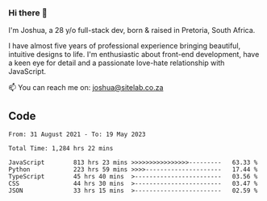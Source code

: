 ### Hi there 👋

I'm Joshua, a 28 y/o full-stack dev, born & raised in Pretoria, South Africa. 

I have almost five years of professional experience bringing beautiful, intuitive designs to life. I'm enthusiastic about front-end development, have a keen eye for detail and a passionate love-hate relationship with JavaScript.

📫 You can reach me on: joshua@sitelab.co.za

## **Code**

<!--START_SECTION:waka-->

```text
From: 31 August 2021 - To: 19 May 2023

Total Time: 1,284 hrs 22 mins

JavaScript        813 hrs 23 mins >>>>>>>>>>>>>>>>---------   63.33 %
Python            223 hrs 59 mins >>>>---------------------   17.44 %
TypeScript        45 hrs 40 mins  >------------------------   03.56 %
CSS               44 hrs 30 mins  >------------------------   03.47 %
JSON              33 hrs 15 mins  >------------------------   02.59 %
```

<!--END_SECTION:waka-->
